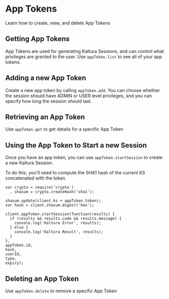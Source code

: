 <!--METADATA
{
  "sortOrder": 100,
  "tags": [
    "appToken"
  ],
  "keywords": []
}
-->

# App Tokens
Learn how to create, view, and delete App Tokens

## Getting App Tokens
App Tokens are used for generating Kaltura Sessions, and can control what privileges are granted to the user. Use ```appToken.list``` to see all of your app tokens.

<!--APICALL
{
  "method": "get",
  "path": "/service/apptoken/action/list"
}
-->

## Adding a new App Token
Create a new app token by calling ```appToken.add```.  You can choose whether the session should have ADMIN or USER level privileges, and you can specify how long the session should last.

<!--APICALL
{
  "method": "get",
  "path": "/service/apptoken/action/add"
}
-->

## Retrieving an App Token
Use `appToken.get` to get details for a specific App Token

<!--APICALL
{
  "method": "get",
  "path": "/service/apptoken/action/get",
  "parameters": [
    {
      "name": "id",
      "dynamicValue": {
        "fromStep": 1,
        "value": "id"
      }
    }
  ]
}
-->

## Using the App Token to Start a new Session
Once you have an app token, you can use `appToken.startSession` to create a new
Kaltura Session.

To do this, you'll need to compute the SHA1 hash of the current KS concatenated
with the token.


```node
var crypto = require('crypto')
  , shasum = crypto.createHash('sha1');

shasum.update(client.ks + appToken.token);
var hash = client.shasum.digest('hex');

client.appToken.startSession(function(results) {
  if (results && results.code && results.message) {
    console.log('Kaltura Error', results);
  } else {
    console.log('Kaltura Result', results);
  }
},
appToken.id,
hash,
userId,
type,
expiry);
```

## Deleting an App Token
Use `appToken.delete` to remove a specific App Token

<!--APICALL
{
  "method": "get",
  "path": "/service/apptoken/action/delete",
  "parameters": [
    {
      "name": "id",
      "dynamicValue": {
        "fromStep": 1,
        "value": "id"
      }
    }
  ]
}
-->